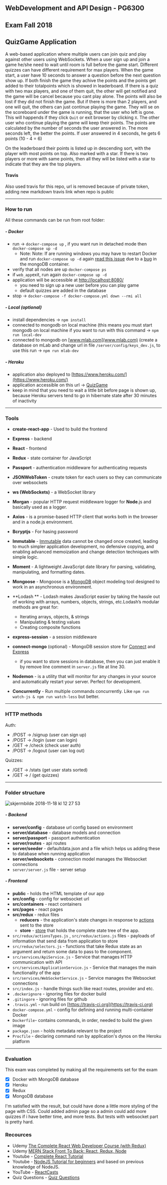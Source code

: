 ## WebDevelopment and API Design - PG6300

  
## Exam Fall 2018
  
  
## QuizGame Application

A web-based application where multiple users can join quiz and play against other users using WebSockets. When a user sign up and join a game he/she need to wait until room is full before the game start. Different quizzes can have different requirement for max players. When the game start, a user have 10 seconds to answer a question before the next question show up. If both finish the game they achive the points and the points get added to their totalpoints which is showed in leaderboard. If there is a quiz with two max players, and one of them quit, the other will get notified and the game will be cancel because you cant play alone. The points will also be lost if they did not finish the game. But if there is more than 2 players, and one will quit, the others can just continue playing the game. They will se on the scoreboard under the game is running, that the user who left is gone. This will happends if they click `Quit` or exit browser by clicking `X`. The other user who continue playing the game will keep their points. 
The points are calculated by the number of seconds the user answered in. The more seconds left, the better the points. If user answered in 4 seconds, he gets 6 points (10 - 4 = 6)

On the leaderboard their points is listed up in descending sort, with the player with most points on top. 
Also marked with a star. If there is two players or more with same points, then all they will be listed with a star to indicate that they are the top players. 
  

#### Travis
Also used travis for this repo, url is removed because of private token, adding new markdown travis link when repo is public

---
  
### How to run

All these commands can be run from root folder:
  
##### - Docker
- run -> `docker-compose up` , if you want run in detached mode then `docker-compose up -d`
	- Note: Note: If are running windows you may have to restart Docker and run `docker-compose up -d` again [read this issue](https://github.com/docker/for-win/issues/573#issuecomment-301513210) due to a [bug](https://github.com/docker/for-win/issues/573) in the mongoDB container.
- verify that all nodes are up `docker-compose ps`
- if `web_app`exit, run again `docker-compose up -d`
- application will be accessible at [http://localhost:8080/](http://localhost:8080/)
	- you need to sign up a new user before you can play game
	- default quizzes are added in the database
- stop -> `docker-compose -f docker-compose.yml down --rmi all`


##### - Local (optional)
- install dependencies -> `npm install`
- connected to mongodb on local machine (this means you must start mongodb on local machine if you want to run with this command -> `npm run local-dev`
- connected to mongodb on [www.mlab.com](www.mlab.com) (create a database on mLab and change url in file `/server/config/keys_dev.js`, to use this run -> `npm run mlab-dev`


##### - Heroku
- application also deployed to [https://www.heroku.com/](https://www.heroku.com/)
- application accessible on this url -> [QuizGame](https://radiant-island-32328.herokuapp.com/)
- keep in mind that you need to wait a little bit before page is shown up, because Heroku servers tend to go in hibernate state after 30 minutes of inactivity

---  

### Tools

- **create-react-app** - Used to build the frontend

- **Express** - backend
- **React** - frontend
- **Redux** - state container for JavaScript
- **Passport** - authentication middleware for authenticating requests
- **JSONWebToken** - create token for each users so they can communicate over websockets
- **ws (WebSockets)** - a WebSocket library
- **Morgan** - popular HTTP request middleware logger for **Node**.js and basically used as a logger.
- **Axios** - is a promise-based HTTP client that works both in the browser and in a node.js environment.
- **Bcryptjs** - For hasing password
- **Immutable** - [Immutable](https://www.npmjs.com/package/immutable) data cannot be changed once created, leading to much simpler application development, no defensive copying, and enabling advanced memoization and change detection techniques with simple logic.
- **Moment** - A lightweight JavaScript date library for parsing, validating, manipulating, and formatting dates.
- **Mongoose** - Mongoose is a [MongoDB](https://www.mongodb.org/) object modeling tool designed to work in an asynchronous environment.
- **Lodash ** - Lodash makes JavaScript easier by taking the hassle out of working with arrays, numbers, objects, strings, etc.Lodash’s modular methods are great for:
	-   Iterating arrays, objects, & strings
	-   Manipulating & testing values
	-   Creating composite functions  
- **express-session** - a session middleware
- **connect-mongo** (optional) - MongoDB session store for [Connect](https://github.com/senchalabs/connect) and [Express](http://expressjs.com/)
	- if you want to store sessions in database, then you can just enable it by remove line comment in `server.js` file at line 30.
- **Nodemon** - is a utility that will monitor for any changes in your source and automatically restart your server. Perfect for development.
- **Concurrently** - Run multiple commands concurrently. Like `npm run watch-js & npm run watch-less` but better.

---

### HTTP methods
Auth:
- /POST -> /signup (user can sign up)
- /POST -> /login (user can login)
- /GET -> /check (check user auth)
- /POST -> /logout (user can log out)

Quizzes:
- /GET -> /stats (get user stats sorted)
- /GET -> / (get quizzes)

---

### Folder structure

![skjermbilde 2018-11-18 kl 12 27 53](https://user-images.githubusercontent.com/29889280/48671763-83acdd80-eb2d-11e8-91e4-1df671bbbf75.png)

##### - Backend
- **server/config** - database url config based on environment
- **server/database** - database models and connection
- **server/passport** - passport authentication
- **server/routes** - api routes
- **server/seeder** - defaultdata.json and a file which helps us adding these to database when running application
- **server/websockets** -   connection model manages the Websocket connections
- `server/server.js` file - server setup  
##### - Frontend
- **public** - holds the HTML template of our app
- **src/config** - config for websocket url
- **src/containers** - react containers
- **src/pages** - react pages
- **src/redux** - redux files
	- **reducers** - the application's state changes in response to [actions](https://redux.js.org/basics/actions) sent to the store
	- **store** - [store](https://redux.js.org/api/store) that holds the complete state tree of the app.
- `src/redux/actionsTypes.js` , `src/redux/actions.js` files - payloads of information that send data from application to store
- `src/redux/selectors.js` - functions that take Redux state as an argument and return some data to pass to the component.
- `src/services/ApiService.js` - Service that manages HTTP communication with API
- `src/services/ApplicationService.js` - Service that manages the main functionality of the app
- `src/services/WebSocketService.js` - Service manages the Websocket connections
- `src/index.js` - handle things such like react routes, provider and etc.
- `.dockerignore` - ignoring files for docker build
- `.gitingore` - ignoring files for github
- `.travis.yml` - run build on [https://travis-ci.org](https://travis-ci.org)
- `docker-compose.yml` - config for defining and running multi-container Docker
- `Dockerfile`- contains commands, in order, needed to build the given image
- `package.json` - holds metadata relevant to the project
- `Procfile` - declaring command run by application's dynos on the Heroku platform
---

### Evaluation
This exam was completed by making all the requirements set for the exam
 - [x] Docker with MongoDB database
 - [x] Heroku
 - [x] Redux
 - [x] MongoDB database

I'm satisfied with the result, but could have done a little more styling of the page with CSS. Could added admin page so a admin could add more quizzes if i have better time, and more tests. But tests with websocket part is pretty hard.


### Recources
- Udemy [The Complete React Web Developer Course (with Redux)](https://www.udemy.com/react-2nd-edition/)
- Udemy [MERN Stack Front To Back: React, Redux, Node](https://www.udemy.com/mern-stack-front-to-back/)
- Youtube - [Complete React Tutorial](https://www.youtube.com/watch?v=OxIDLw0M-m0&list=PL4cUxeGkcC9ij8CfkAY2RAGb-tmkNwQHG)
- Youtube - [NodeJS Tutorial for beginners](https://www.youtube.com/watch?v=w-7RQ46RgxU&list=PL4cUxeGkcC9gcy9lrvMJ75z9maRw4byYp) and based on previous knowledge of NodeJS.
- YouTube - [ReactCasts](https://www.youtube.com/channel/UCZkjWyyLvzWeoVWEpRemrDQ/videos)
- Quiz Questions - [Quiz Questions](https://www.quiz-questions.net/)

